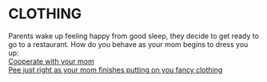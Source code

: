 # CLOTHING
Parents wake up feeling happy from good sleep, they decide to get ready to go to a restaurant. How do you behave as your mom begins to dress you up:  
[Cooperate with your mom](restaurant.md)  
[Pee just right as your mom finishes putting on you fancy clothing](breakfast.md)  

